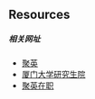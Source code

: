 ## Resources

##### 相关网址
- [聚英](http://www.xmzzky.com/mpa.aspx)
- [厦门大学研究生院](http://gs.xmu.edu.cn/ch/)
- [聚英在职](http://www.xmzzky.com/Item-3876.aspx)
 

